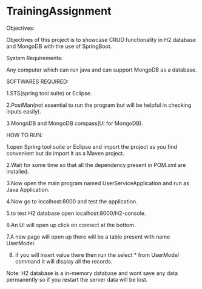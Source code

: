# TrainingAssignment
Objectives:

 Objectives of this project is to showcase CRUD functionality in H2 database and MongoDB with the use of SpringBoot.
 
 System Requirements:
 
 Any computer which can run java and can support MongoDB as a database.
 
 SOFTWARES REQUIRED:
 
 1.STS(spring tool suite) or Eclipse.
 
 2.PostMan(not essential to run the program but will be helpful in checking inputs easily).
 
 3.MongoDB and MongoDB compass(UI for MongoDB).
 
 
 HOW TO RUN: 
 
 1.open Spring tool suite or Eclipse and import the project as you find convenient but do import it as a Maven project.
 
 2.Wait for some time so that all the dependency present in POM.xml are installed.
 
 3.Now open the main program named UserServiceApplication and run as Java Application.
 
 4.Now go to localhost:8000 and test the application.
 
 5.to test H2 database open localhost:8000/H2-console.
 
 6.An UI will open up click on connect at the bottom.
 
 7.A new page will open up there will be a table present with name UserModel.
 
 8. if you will insert value there then run the select * from UserModel command it will display all the records.
 
 Note: H2 database is a in-memory database and wont save any data permanently so if you restart the server data will be lost.
 
 
 
 
